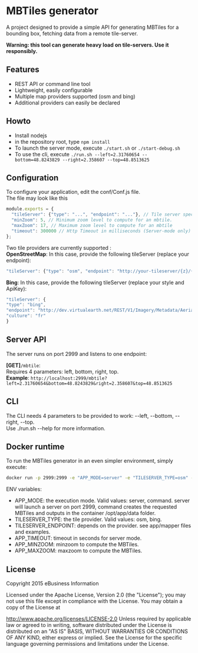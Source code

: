 # MBTiles generator

A project designed to provide a simple API for generating MBTiles for a bounding box, fetching data from a remote tile-server.

**Warning: this tool can generate heavy load on tile-servers. Use it responsibly.**

## Features
 * REST API or command line tool
 * Lightweight, easily configurable
 * Multiple map providers supported (osm and bing)
 * Additional providers can easily be declared
 
## Howto
 * Install nodejs
 * in the repository root, type ``npm install``
 * To launch the server mode, execute ``./start.sh`` or ``./start-debug.sh``
 * To use the cli, execute ``./run.sh --left=2.31760654 --bottom=48.8243829 --right=2.358607 --top=48.8513625``

## Configuration
To configure your application, edit the conf/Conf.js file.  
The file may look like this
```javascript
module.exports = {
  "tileServer": {"type": "...", "endpoint": "..."}, // Tile server specs
  "minZoom": 5, // Minimum zoom level to compute for an mbtile.
  "maxZoom": 17, // Maximum zoom level to compute for an mbtile
  "timeout": 300000 // Http Timeout in milliseconds (Server-mode only)
};
```
Two tile providers are currently supported :  
**OpenStreetMap**:
In this case, provide the following tileServer (replace your endpoint):  
```javascript
"tileServer": {"type": "osm", "endpoint": "http://your-tileserver/{z}/{x}/{y}.png"}
```
**Bing**:
In this case, provide the following tileServer (replace your style and ApiKey):  
```javascript
"tileServer": {
"type": "bing", 
"endpoint": "http://dev.virtualearth.net/REST/V1/Imagery/Metadata/Aerial?mapVersion=v1&output=json&key=myApiKey",
"culture": "fr"
}
```

## Server API
The server runs on port 2999 and listens to one endpoint:

**[GET]**``/mbtile``:  
Requires 4 parameters: left, bottom, right, top.  
**Example**: ``http://localhost:2999/mbtile?left=2.31760654&bottom=48.8243829&right=2.358607&top=48.8513625``

## CLI
The CLI needs 4 parameters to be provided to work: --left, --bottom, --right, --top.  
Use ./run.sh --help for more information.

## Docker runtime
To run the MBTiles generator in an even simpler environment, simply execute:
```sh
docker run -p 2999:2999 -e "APP_MODE=server" -e "TILESERVER_TYPE=osm" -e "TILESERVER_ENDPOINT=http://mytileserver.org/{z}/{x}/{y}.png" -e "APP_TIMEOUT=300" -e "APP_MINZOOM=3" -e "APP_MAXZOOM=16" mapsquare/mbtiles-generator
```
ENV variables:  
 * APP_MODE: the execution mode. Valid values: server, command. server will launch a server on port 2999, command creates the requested MBTiles and outputs in the container /opt/app/data folder.
 * TILESERVER_TYPE: the tile provider. Valid values: osm, bing.    
 * TILESERVER_ENDPOINT: depends on the provider. see app/mapper files and examples.
 * APP_TIMEOUT: timeout in seconds for server mode.
 * APP_MINZOOM: minzoom to compute the MBTiles.
 * APP_MAXZOOM: maxzoom to compute the MBTiles.

## License

Copyright 2015 eBusiness Information

Licensed under the Apache License, Version 2.0 (the "License"); you may not use this file except in compliance with the License. You may obtain a copy of the License at

   http://www.apache.org/licenses/LICENSE-2.0
Unless required by applicable law or agreed to in writing, software distributed under the License is distributed on an "AS IS" BASIS, WITHOUT WARRANTIES OR CONDITIONS OF ANY KIND, either express or implied. See the License for the specific language governing permissions and limitations under the License.
